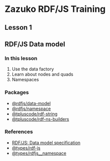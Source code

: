 # Zazuko RDF/JS Training
## Lesson 1
## RDF/JS Data model

### In this lesson

1. Use the data factory
2. Learn about nodes and quads
3. Namespaces

### Packages

- [@rdfjs/data-model](https://npm.im/@rdfjs/data-model)
- [@rdfjs/namespace](https://npm.im/@rdfjs/namespace)
- [@tpluscode/rdf-string](https://npm.im/@tpluscode/rdf-string)
- [@tpluscode/rdf-ns-builders](https://npm.im/@tpluscode/rdf-string)

### References

- [RDF/JS: Data model specification](http://rdf.js.org/data-model-spec/)
- [@types/rdf-js](https://npm.im/@types/rdf-js)
- [@types/rdfjs__namespace](https://npm.im/@types/rdfjs__namespace)
